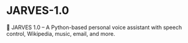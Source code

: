 # JARVES-1.0
🤖 JARVES 1.0 – A Python-based personal voice assistant with speech control, Wikipedia, music, email, and more.
